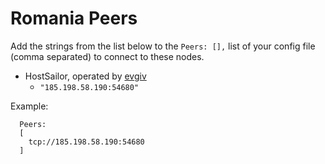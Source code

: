 # Romania Peers

Add the strings from the list below to the `Peers: [],` list of your config file (comma separated) to connect to these nodes.

* HostSailor, operated by [evgiv](https://github.com/evgivz)
    * `"185.198.58.190:54680"`

Example:

```
  Peers:
  [
    tcp://185.198.58.190:54680
  ]
```
